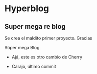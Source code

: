 # Hyperblog

## Super mega re blog

Se crea el maldito primer proyecto. Gracias

Súper mega Blog

* Ajá, este es otro cambio de Cherry

* Carajo, último commit